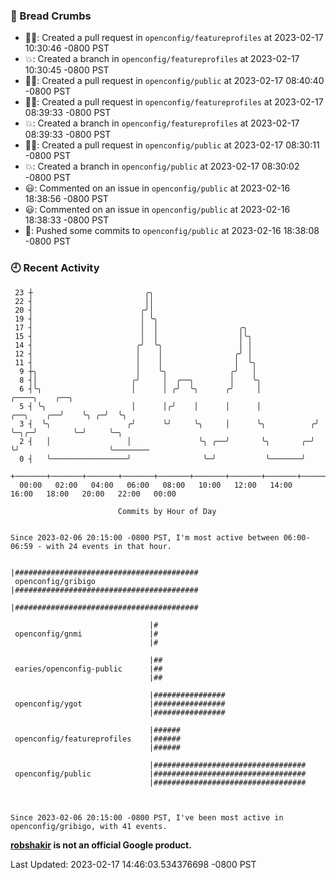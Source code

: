### 🍞 Bread Crumbs

 * ✍🏼: Created a pull request in `openconfig/featureprofiles` at 2023-02-17 10:30:46 -0800 PST
 * 💥: Created a branch in `openconfig/featureprofiles` at 2023-02-17 10:30:45 -0800 PST
 * ✍🏼: Created a pull request in `openconfig/public` at 2023-02-17 08:40:40 -0800 PST
 * ✍🏼: Created a pull request in `openconfig/featureprofiles` at 2023-02-17 08:39:33 -0800 PST
 * 💥: Created a branch in `openconfig/featureprofiles` at 2023-02-17 08:39:33 -0800 PST
 * ✍🏼: Created a pull request in `openconfig/public` at 2023-02-17 08:30:11 -0800 PST
 * 💥: Created a branch in `openconfig/public` at 2023-02-17 08:30:02 -0800 PST
 * 😃: Commented on an issue in `openconfig/public` at 2023-02-16 18:38:56 -0800 PST
 * 😃: Commented on an issue in `openconfig/public` at 2023-02-16 18:38:33 -0800 PST
 * 🚢: Pushed some commits to `openconfig/public` at 2023-02-16 18:38:08 -0800 PST

### 🕘 Recent Activity
```
 23 ┼                         ╭╮
 22 ┤                         ││
 20 ┤                        ╭╯│
 19 ┤                        │ ╰╮
 17 ┤                        │  │                  ╭╮
 15 ┤                        │  │                  │╰╮
 14 ┤                       ╭╯  ╰╮                 │ │
 12 ┤                       │    │                ╭╯ │
 11 ┤                       │    │                │  ╰╮
  9 ┼╮                      │    ╰╮              ╭╯   │
  8 ┤│                     ╭╯     │  ╭──╮        │    ╰╮
  6 ┤╰╮                    │      │ ╭╯  ╰╮      ╭╯     │                       ╭────╮    ╭──╮
  5 ┤ ╰╮                   │      │╭╯    │      │      │            ╭──╮    ╭──╯    ╰╮ ╭─╯  ╰╮
  3 ┤  ╰╮                 ╭╯      ╰╯     ╰╮     │      ╰╮          ╭╯  ╰─╮╭─╯        ╰─╯     ╰─╮
  2 ┤   │                 │               ╰╮ ╭──╯       ╰╮       ╭─╯     ╰╯                    ╰────────
  0 ┤   ╰─────────────────╯                ╰─╯           ╰───────╯
    +───────+───────+───────+───────+───────+───────+───────+───────+───────+───────+───────+───────+────
  00:00   02:00   04:00   06:00   08:00   10:00   12:00   14:00   16:00   18:00   20:00   22:00   00:00   

						Commits by Hour of Day


Since 2023-02-06 20:15:00 -0800 PST, I'm most active between 06:00-06:59 - with 24 events in that hour.

```



```
                               |#########################################
 openconfig/gribigo            |#########################################
                               |#########################################

                               |#
 openconfig/gnmi               |#
                               |#

                               |##
 earies/openconfig-public      |##
                               |##

                               |################
 openconfig/ygot               |################
                               |################

                               |######
 openconfig/featureprofiles    |######
                               |######

                               |##################################
 openconfig/public             |##################################
                               |##################################



Since 2023-02-06 20:15:00 -0800 PST, I've been most active in openconfig/gribigo, with 41 events.

```
**[robshakir](mailto:robjs@google.com) is not an official Google product.**  


Last Updated: 2023-02-17 14:46:03.534376698 -0800 PST
